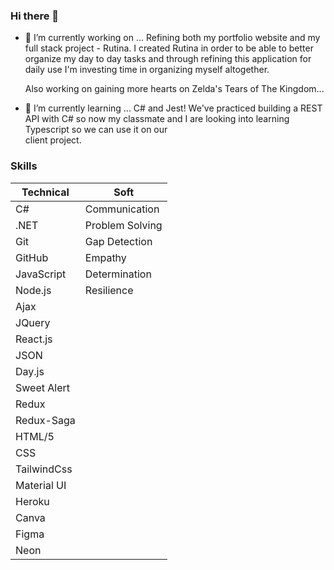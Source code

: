### Hi there 👋

<!--
**AangBel/AangBel** is a ✨ _special_ ✨ repository because its `README.md` (this file) appears on your GitHub profile.

Here are some ideas to get you started:

- 🔭 I’m currently working on ...
- 🌱 I’m currently learning ...
- 👯 I’m looking to collaborate on ...
- 🤔 I’m looking for help with ...
- 💬 Ask me about ...
- 📫 How to reach me: ...
- 😄 Pronouns: ...
- ⚡ Fun fact: ...
-->

- 🔭 I’m currently working on ...
    Refining both my portfolio website and my full stack project - Rutina. I created Rutina in order to be able to better organize my day to day tasks        and through refining this application for daily use I'm investing time in organizing myself altogether. 

    Also working on gaining more hearts on Zelda's Tears of The Kingdom...
  
- 🌱 I’m currently learning ...
    C# and Jest! We've practiced building a REST API with C# so now my classmate and I are looking into learning Typescript so we can use it on our     
    client project. 

### Skills<a name="SKILLS"></a>
Technical     | Soft
------------- | -------------
C#            | Communication
.NET          | Problem Solving
Git           | Gap Detection
GitHub        | Empathy
JavaScript    | Determination 
Node.js       | Resilience
Ajax          |
JQuery        |
React.js      |  
JSON          |
Day.js        |
Sweet Alert   |
Redux         |
Redux-Saga    |
HTML/5        |
CSS           |
TailwindCss   |
Material UI   |
Heroku        |
Canva         |
Figma         |
Neon          |
